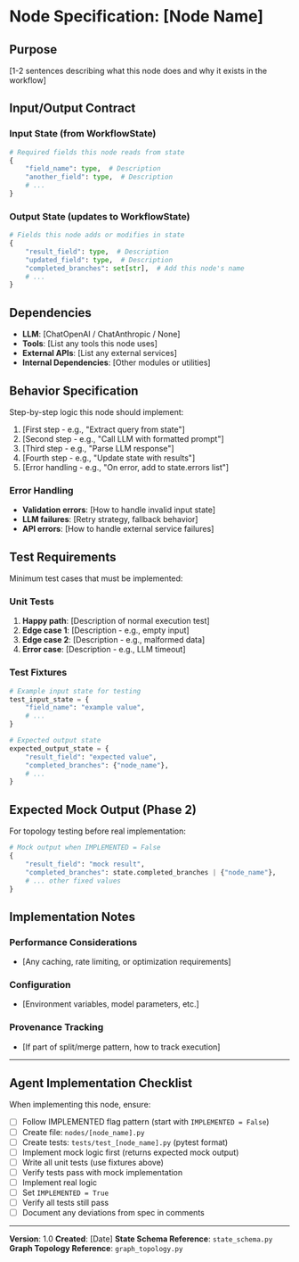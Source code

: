 # Node Specification: [Node Name]

## Purpose

[1-2 sentences describing what this node does and why it exists in the workflow]

## Input/Output Contract

### Input State (from WorkflowState)

```python
# Required fields this node reads from state
{
    "field_name": type,  # Description
    "another_field": type,  # Description
    # ...
}
```

### Output State (updates to WorkflowState)

```python
# Fields this node adds or modifies in state
{
    "result_field": type,  # Description
    "updated_field": type,  # Description
    "completed_branches": set[str],  # Add this node's name
    # ...
}
```

## Dependencies

- **LLM**: [ChatOpenAI / ChatAnthropic / None]
- **Tools**: [List any tools this node uses]
- **External APIs**: [List any external services]
- **Internal Dependencies**: [Other modules or utilities]

## Behavior Specification

Step-by-step logic this node should implement:

1. [First step - e.g., "Extract query from state"]
2. [Second step - e.g., "Call LLM with formatted prompt"]
3. [Third step - e.g., "Parse LLM response"]
4. [Fourth step - e.g., "Update state with results"]
5. [Error handling - e.g., "On error, add to state.errors list"]

### Error Handling

- **Validation errors**: [How to handle invalid input state]
- **LLM failures**: [Retry strategy, fallback behavior]
- **API errors**: [How to handle external service failures]

## Test Requirements

Minimum test cases that must be implemented:

### Unit Tests

1. **Happy path**: [Description of normal execution test]
2. **Edge case 1**: [Description - e.g., empty input]
3. **Edge case 2**: [Description - e.g., malformed data]
4. **Error case**: [Description - e.g., LLM timeout]

### Test Fixtures

```python
# Example input state for testing
test_input_state = {
    "field_name": "example value",
    # ...
}

# Expected output state
expected_output_state = {
    "result_field": "expected value",
    "completed_branches": {"node_name"},
    # ...
}
```

## Expected Mock Output (Phase 2)

For topology testing before real implementation:

```python
# Mock output when IMPLEMENTED = False
{
    "result_field": "mock result",
    "completed_branches": state.completed_branches | {"node_name"},
    # ... other fixed values
}
```

## Implementation Notes

### Performance Considerations
- [Any caching, rate limiting, or optimization requirements]

### Configuration
- [Environment variables, model parameters, etc.]

### Provenance Tracking
- [If part of split/merge pattern, how to track execution]

---

## Agent Implementation Checklist

When implementing this node, ensure:

- [ ] Follow IMPLEMENTED flag pattern (start with `IMPLEMENTED = False`)
- [ ] Create file: `nodes/[node_name].py`
- [ ] Create tests: `tests/test_[node_name].py` (pytest format)
- [ ] Implement mock logic first (returns expected mock output)
- [ ] Write all unit tests (use fixtures above)
- [ ] Verify tests pass with mock implementation
- [ ] Implement real logic
- [ ] Set `IMPLEMENTED = True`
- [ ] Verify all tests still pass
- [ ] Document any deviations from spec in comments

---

**Version**: 1.0
**Created**: [Date]
**State Schema Reference**: `state_schema.py`
**Graph Topology Reference**: `graph_topology.py`
